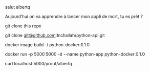salut albertq

Aujourd'hui on va apprendre à lancer mon appli de mort, tu es prêt ?

git clone this repo

git clone git@github.com:Inchallah/python-api.git

docker image build -t python-docker:0.1.0

docker run -p 5000:5000 -d --name python-app python-docker:0.1.0

curl localhost:5000/prout/albertq

